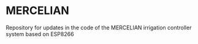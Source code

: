 # MERCELIAN
Repository for updates in the code of the MERCELIAN irrigation controller system based on ESP8266
